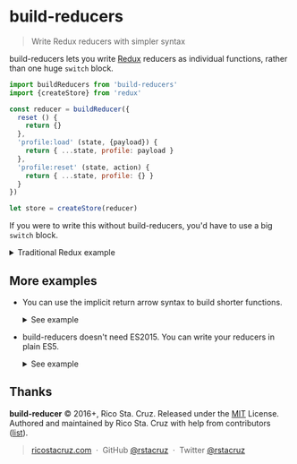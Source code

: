 # build-reducers

> Write Redux reducers with simpler syntax

build-reducers lets you write [Redux] reducers as individual functions, rather than one huge `switch` block.

```js
import buildReducers from 'build-reducers'
import {createStore} from 'redux'

const reducer = buildReducer({
  reset () {
    return {}
  },
  'profile:load' (state, {payload}) {
    return { ...state, profile: payload }
  },
  'profile:reset' (state, action) {
    return { ...state, profile: {} }
  }
})

let store = createStore(reducer)
```

If you were to write this without build-reducers, you'd have to use a big `switch` block.

<details>
<summary>Traditional Redux example</summary>

```js
/* Traditional Redux reducer without build-reducers */
function reducer (state, action) {
  switch (action.type) {
    case 'reset':
      return {}
    case 'profile:load':
      return { ...state, profile: action.payload }
    case 'profile:reset':
      return { ...state, profile: {} }
    default:
      return state
  }
}

let store = createStore(reducer)
```
</details>

## More examples

- You can use the implicit return arrow syntax to build shorter functions.

  <details>
  <summary>See example</summary>

  ```js
  /* build-reducers reducer */
  const reducer = buildReducer({
    'reset': () => {}
    'profile:load': (state, {payload}) => { ...state, profile: payload }
    'profile:reset': (state, action) => { ...state, profile: {} }
  })
  ```
  </details>

- build-reducers doesn't need ES2015. You can write your reducers in plain ES5.

  <details>
  <summary>See example</summary>

  ```js
  /* build-reducers */
  const reducer = buildReducer({
    'reset': function () {
      return {}
    },
    'profile:load': function (state, {payload}) {
      return Object.assign({}, state, { profile: payload })
    },
    'profile:reset': function (state, action) {
      return Object.assign({}, state, { profile: {} })
    }
  })
  ```
  </details>

[Redux]: http://redux.js.org

## Thanks

**build-reducer** © 2016+, Rico Sta. Cruz. Released under the [MIT] License.<br>
Authored and maintained by Rico Sta. Cruz with help from contributors ([list][contributors]).

> [ricostacruz.com](http://ricostacruz.com) &nbsp;&middot;&nbsp;
> GitHub [@rstacruz](https://github.com/rstacruz) &nbsp;&middot;&nbsp;
> Twitter [@rstacruz](https://twitter.com/rstacruz)

[MIT]: http://mit-license.org/
[contributors]: http://github.com/rstacruz/build-reducer/contributors
